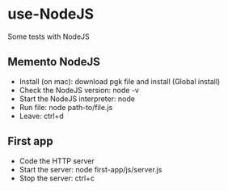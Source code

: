 # use-NodeJS

Some tests with NodeJS

## Memento NodeJS
- Install (on mac): download pgk file and install (Global install)
- Check the NodeJS version: node -v
- Start the NodeJS interpreter: node
- Run file: node path-to/file.js
- Leave: ctrl+d

## First app
- Code the HTTP server
- Start the server: node first-app/js/server.js
- Stop the server: ctrl+c
